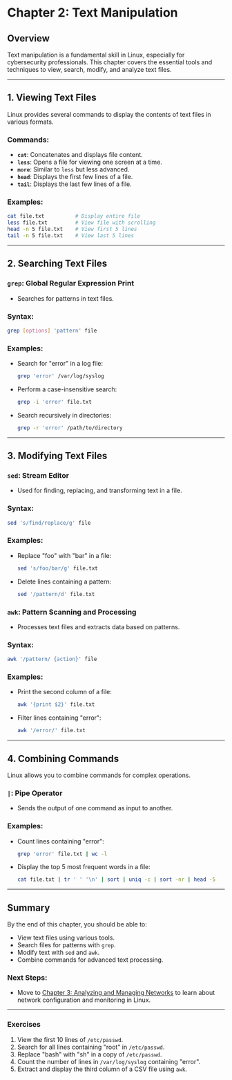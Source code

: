 # Chapter 2: Text Manipulation

## Overview

Text manipulation is a fundamental skill in Linux, especially for cybersecurity professionals. This chapter covers the essential tools and techniques to view, search, modify, and analyze text files.

---

## 1. Viewing Text Files

Linux provides several commands to display the contents of text files in various formats.

### Commands:
- **`cat`**: Concatenates and displays file content.
- **`less`**: Opens a file for viewing one screen at a time.
- **`more`**: Similar to `less` but less advanced.
- **`head`**: Displays the first few lines of a file.
- **`tail`**: Displays the last few lines of a file.

### Examples:
```bash
cat file.txt          # Display entire file
less file.txt         # View file with scrolling
head -n 5 file.txt    # View first 5 lines
tail -n 5 file.txt    # View last 5 lines
```

---

## 2. Searching Text Files

### `grep`: Global Regular Expression Print
- Searches for patterns in text files.

### Syntax:
```bash
grep [options] 'pattern' file
```

### Examples:
- Search for "error" in a log file:
  ```bash
  grep 'error' /var/log/syslog
  ```
- Perform a case-insensitive search:
  ```bash
  grep -i 'error' file.txt
  ```
- Search recursively in directories:
  ```bash
  grep -r 'error' /path/to/directory
  ```

---

## 3. Modifying Text Files

### `sed`: Stream Editor
- Used for finding, replacing, and transforming text in a file.

### Syntax:
```bash
sed 's/find/replace/g' file
```

### Examples:
- Replace "foo" with "bar" in a file:
  ```bash
  sed 's/foo/bar/g' file.txt
  ```
- Delete lines containing a pattern:
  ```bash
  sed '/pattern/d' file.txt
  ```

### `awk`: Pattern Scanning and Processing
- Processes text files and extracts data based on patterns.

### Syntax:
```bash
awk '/pattern/ {action}' file
```

### Examples:
- Print the second column of a file:
  ```bash
  awk '{print $2}' file.txt
  ```
- Filter lines containing "error":
  ```bash
  awk '/error/' file.txt
  ```

---

## 4. Combining Commands

Linux allows you to combine commands for complex operations.

### `|`: Pipe Operator
- Sends the output of one command as input to another.

### Examples:
- Count lines containing "error":
  ```bash
  grep 'error' file.txt | wc -l
  ```
- Display the top 5 most frequent words in a file:
  ```bash
  cat file.txt | tr ' ' '\n' | sort | uniq -c | sort -nr | head -5
  ```

---

## Summary

By the end of this chapter, you should be able to:
- View text files using various tools.
- Search files for patterns with `grep`.
- Modify text with `sed` and `awk`.
- Combine commands for advanced text processing.

### Next Steps:
- Move to [Chapter 3: Analyzing and Managing Networks](chapter-3-analyzing-and-managing-networks.md) to learn about network configuration and monitoring in Linux.

---

### Exercises

1. View the first 10 lines of `/etc/passwd`.
2. Search for all lines containing "root" in `/etc/passwd`.
3. Replace "bash" with "sh" in a copy of `/etc/passwd`.
4. Count the number of lines in `/var/log/syslog` containing "error".
5. Extract and display the third column of a CSV file using `awk`. 

